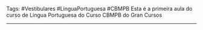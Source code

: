 Tags: #Vestibulares #LínguaPortuguesa #CBMPB
Esta é a primeira aula do curso de Língua Portuguesa do Curso CBMPB do Gran Cursos

___
